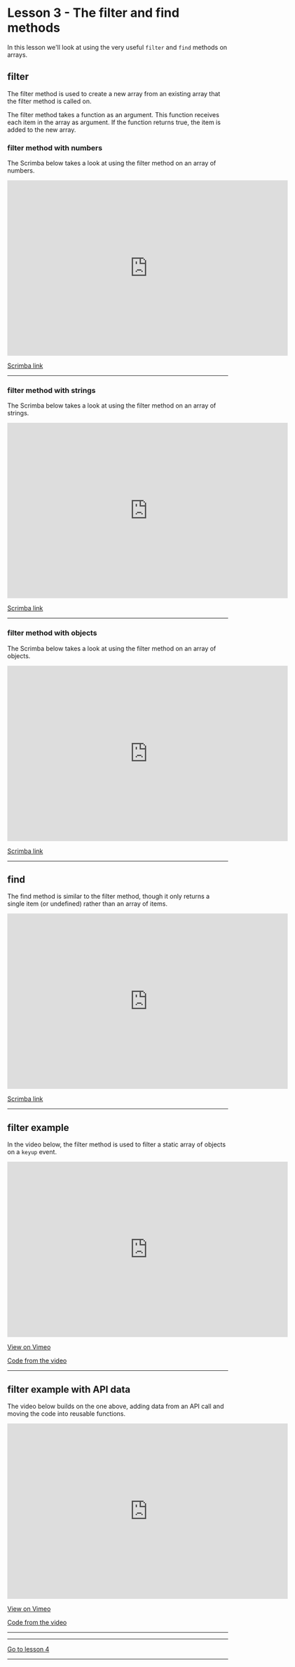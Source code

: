 # Lesson 3 - The filter and find methods

In this lesson we'll look at using the very useful `filter` and `find` methods on arrays.

## filter

The filter method is used to create a new array from an existing array that the filter method is called on.

The filter method takes a function as an argument. This function receives each item in the array as argument. If the function returns true, the item is added to the new array.

### filter method with numbers

The Scrimba below takes a look at using the filter method on an array of numbers.

<iframe src="https://scrimba.com/c/cvwqVzT8" width="640" height="400" frameborder="0" allow="autoplay; fullscreen" allowfullscreen></iframe>

<a href="https://scrimba.com/c/cvwqVzT8" target="_blank">Scrimba link</a>

---

### filter method with strings

The Scrimba below takes a look at using the filter method on an array of strings.

<iframe src="https://scrimba.com/c/cpMKVPTa" width="640" height="400" frameborder="0" allow="autoplay; fullscreen" allowfullscreen></iframe>

<a href="https://scrimba.com/c/cpMKVPTa" target="_blank">Scrimba link</a>

---

### filter method with objects

The Scrimba below takes a look at using the filter method on an array of objects.

<iframe src="https://scrimba.com/c/cwwvEJt9" width="640" height="400" frameborder="0" allow="autoplay; fullscreen" allowfullscreen></iframe>

<a href="https://scrimba.com/c/cwwvEJt9" target="_blank">Scrimba link</a>

---

## find

The find method is similar to the filter method, though it only returns a single item (or undefined) rather than an array of items.

<iframe src="https://scrimba.com/c/cVvLZLhp" width="640" height="400" frameborder="0" allow="autoplay; fullscreen" allowfullscreen></iframe>

<a href="https://scrimba.com/c/cVvLZLhp" target="_blank">Scrimba link</a>

---

## filter example

In the video below, the filter method is used to filter a static array of objects on a `keyup` event.

<iframe src="https://player.vimeo.com/video/457199012" width="640" height="400" frameborder="0" allow="autoplay; fullscreen" allowfullscreen></iframe>

<a href="https://vimeo.com/457199012/f3e2f37cfe" target="_blank">View on Vimeo</a>

<a href="https://github.com/NoroffFEU/import-export" target="_blank">Code from the video</a>

---

## filter example with API data

The video below builds on the one above, adding data from an API call and moving the code into reusable functions.

<iframe src="https://player.vimeo.com/video/457423739" width="640" height="400" frameborder="0" allow="autoplay; fullscreen" allowfullscreen></iframe>

<a href="https://vimeo.com/457423739/2f671f7298" target="_blank">View on Vimeo</a>

<a href="https://github.com/NoroffFEU/filter-example-with-api-call" target="_blank">Code from the video</a>

---

<!-- ## Lesson Task

There is a practice question in the master branch of [this repo](https://github.com/NoroffFEU/lesson-task-js2-module1-lesson3).

Attempt the answer before checking against the example answer in the [answer branch](https://github.com/NoroffFEU/lesson-task-js2-module1-lesson3/tree/answer) of the repo. -->

---

[Go to lesson 4](4)

---
